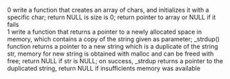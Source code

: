0 write a function that creates an array of chars, and initializes it with a specific char; return NULL is size is 0; return pointer to array or NULL if it fails  
1 write a function that returns a pointer to a newly allocated space in memory, which contains a copy of the string given as parameter; _strdup() function returns a pointer to a new string which is a duplicate of the string str, memory for new string is obtained with malloc and can be freed with free; return NULL if str is NULL; on success, _strdup returns a pointer to the duplicated string, return NULL if insufficients memory was available  
